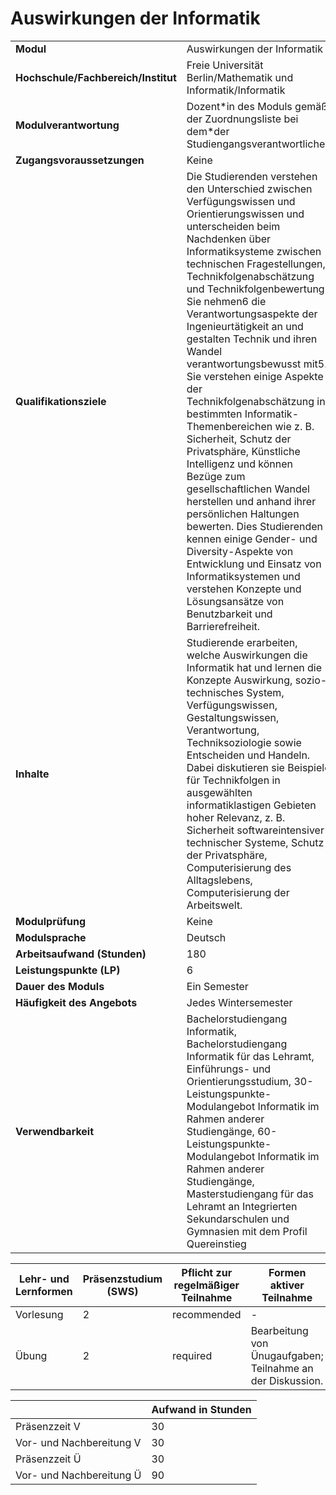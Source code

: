 # Auswirkungen der Informatik
|                                    |   |
|------------------------------------|---|
|**Modul**                           | Auswirkungen der Informatik |
|**Hochschule/Fachbereich/Institut** | Freie Universität Berlin/Mathematik und Informatik/Informatik |
|**Modulverantwortung**              | Dozent\*in des Moduls gemäß der Zuordnungsliste bei dem\*der Studiengangsverantwortlichen |
|**Zugangsvoraussetzungen**          | Keine |
|**Qualifikationsziele**             | Die Studierenden verstehen den Unterschied zwischen Verfügungswissen und Orientierungswissen und unterscheiden beim Nachdenken über Informatiksysteme zwischen technischen Fragestellungen, Technikfolgenabschätzung und Technikfolgenbewertung. Sie nehmen6 die Verantwortungsaspekte der Ingenieurtätigkeit an und gestalten Technik und ihren Wandel verantwortungsbewusst mit5. Sie verstehen einige Aspekte der Technikfolgenabschätzung in bestimmten Informatik-Themenbereichen wie z. B. Sicherheit, Schutz der Privatsphäre, Künstliche Intelligenz und können Bezüge zum gesellschaftlichen Wandel herstellen und anhand ihrer persönlichen Haltungen bewerten. Dies Studierenden kennen einige Gender- und Diversity-Aspekte von Entwicklung und Einsatz von Informatiksystemen und verstehen Konzepte und Lösungsansätze von Benutzbarkeit und Barrierefreiheit. |
|**Inhalte**                         | Studierende erarbeiten, welche Auswirkungen die Informatik hat und lernen die Konzepte Auswirkung, sozio-technisches System, Verfügungswissen, Gestaltungswissen, Verantwortung, Techniksoziologie sowie Entscheiden und Handeln. Dabei diskutieren sie Beispiele für Technikfolgen in ausgewählten informatiklastigen Gebieten hoher Relevanz, z. B. Sicherheit softwareintensiver technischer Systeme, Schutz der Privatsphäre, Computerisierung des Alltagslebens, Computerisierung der Arbeitswelt. |
|**Modulprüfung**                    | Keine |
|**Modulsprache**                    | Deutsch |
|**Arbeitsaufwand (Stunden)**        | 180 |
|**Leistungspunkte (LP)**            | 6 |
|**Dauer des Moduls**                | Ein Semester |
|**Häufigkeit des Angebots**         | Jedes Wintersemester |
|**Verwendbarkeit**                  | Bachelorstudiengang Informatik, Bachelorstudiengang Informatik für das Lehramt, Einführungs- und Orientierungsstudium, 30-Leistungspunkte-Modulangebot Informatik im Rahmen anderer Studiengänge, 60-Leistungspunkte-Modulangebot Informatik im Rahmen anderer Studiengänge, Masterstudiengang für das Lehramt an Integrierten Sekundarschulen und Gymnasien mit dem Profil Quereinstieg |

| Lehr- und Lernformen | Präsenzstudium <br> (SWS) | Pflicht zur regelmäßiger Teilnahme | Formen aktiver Teilnahme |
| ---------------------|---------------------------|------------------------------------|------------------------- |
| Vorlesung            | 2                         | recommended                        | -                        |
| Übung                | 2                         | required                           | Bearbeitung von Ünugaufgaben; Teilnahme an der Diskussion. |

|   | Aufwand in Stunden |
| - |--------------------|
| Präsenzzeit V                            | 30    |
| Vor- und Nachbereitung V                 | 30    |
| Präsenzzeit Ü                            | 30    |
| Vor- und Nachbereitung Ü                 | 90    |
